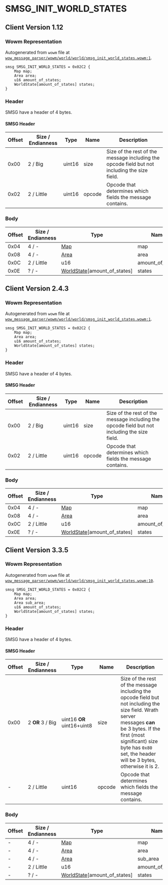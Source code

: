 # SMSG_INIT_WORLD_STATES

## Client Version 1.12

### Wowm Representation

Autogenerated from `wowm` file at [`wow_message_parser/wowm/world/world/smsg_init_world_states.wowm:1`](https://github.com/gtker/wow_messages/tree/main/wow_message_parser/wowm/world/world/smsg_init_world_states.wowm#L1).
```rust,ignore
smsg SMSG_INIT_WORLD_STATES = 0x02C2 {
    Map map;
    Area area;
    u16 amount_of_states;
    WorldState[amount_of_states] states;
}
```
### Header

SMSG have a header of 4 bytes.

#### SMSG Header

| Offset | Size / Endianness | Type   | Name   | Description |
| ------ | ----------------- | ------ | ------ | ----------- |
| 0x00   | 2 / Big           | uint16 | size   | Size of the rest of the message including the opcode field but not including the size field.|
| 0x02   | 2 / Little        | uint16 | opcode | Opcode that determines which fields the message contains.|

### Body

| Offset | Size / Endianness | Type | Name | Comment |
| ------ | ----------------- | ---- | ---- | ------- |
| 0x04 | 4 / - | [Map](map.md) | map |  |
| 0x08 | 4 / - | [Area](area.md) | area |  |
| 0x0C | 2 / Little | u16 | amount_of_states |  |
| 0x0E | ? / - | [WorldState](worldstate.md)[amount_of_states] | states |  |

## Client Version 2.4.3

### Wowm Representation

Autogenerated from `wowm` file at [`wow_message_parser/wowm/world/world/smsg_init_world_states.wowm:1`](https://github.com/gtker/wow_messages/tree/main/wow_message_parser/wowm/world/world/smsg_init_world_states.wowm#L1).
```rust,ignore
smsg SMSG_INIT_WORLD_STATES = 0x02C2 {
    Map map;
    Area area;
    u16 amount_of_states;
    WorldState[amount_of_states] states;
}
```
### Header

SMSG have a header of 4 bytes.

#### SMSG Header

| Offset | Size / Endianness | Type   | Name   | Description |
| ------ | ----------------- | ------ | ------ | ----------- |
| 0x00   | 2 / Big           | uint16 | size   | Size of the rest of the message including the opcode field but not including the size field.|
| 0x02   | 2 / Little        | uint16 | opcode | Opcode that determines which fields the message contains.|

### Body

| Offset | Size / Endianness | Type | Name | Comment |
| ------ | ----------------- | ---- | ---- | ------- |
| 0x04 | 4 / - | [Map](map.md) | map |  |
| 0x08 | 4 / - | [Area](area.md) | area |  |
| 0x0C | 2 / Little | u16 | amount_of_states |  |
| 0x0E | ? / - | [WorldState](worldstate.md)[amount_of_states] | states |  |

## Client Version 3.3.5

### Wowm Representation

Autogenerated from `wowm` file at [`wow_message_parser/wowm/world/world/smsg_init_world_states.wowm:10`](https://github.com/gtker/wow_messages/tree/main/wow_message_parser/wowm/world/world/smsg_init_world_states.wowm#L10).
```rust,ignore
smsg SMSG_INIT_WORLD_STATES = 0x02C2 {
    Map map;
    Area area;
    Area sub_area;
    u16 amount_of_states;
    WorldState[amount_of_states] states;
}
```
### Header

SMSG have a header of 4 bytes.

#### SMSG Header

| Offset | Size / Endianness | Type   | Name   | Description |
| ------ | ----------------- | ------ | ------ | ----------- |
| 0x00   | 2 **OR** 3 / Big           | uint16 **OR** uint16+uint8 | size | Size of the rest of the message including the opcode field but not including the size field. Wrath server messages **can** be 3 bytes. If the first (most significant) size byte has `0x80` set, the header will be 3 bytes, otherwise it is 2.|
| -      | 2 / Little| uint16 | opcode | Opcode that determines which fields the message contains. |

### Body

| Offset | Size / Endianness | Type | Name | Comment |
| ------ | ----------------- | ---- | ---- | ------- |
| - | 4 / - | [Map](map.md) | map |  |
| - | 4 / - | [Area](area.md) | area |  |
| - | 4 / - | [Area](area.md) | sub_area |  |
| - | 2 / Little | u16 | amount_of_states |  |
| - | ? / - | [WorldState](worldstate.md)[amount_of_states] | states |  |

